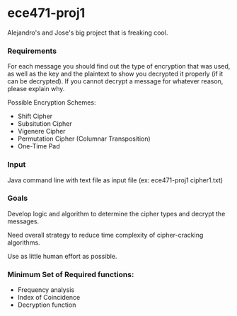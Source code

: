 # ece471-proj1
Alejandro's and Jose's big project that is freaking cool.

### Requirements
For each message you should find out the type of encryption that was used, as well as the key and the plaintext to show you decrypted it properly (if it can be decrypted). If you cannot decrypt a message for whatever reason, please explain why.

Possible Encryption Schemes:
* Shift Cipher
* Subsitution Cipher
* Vigenere Cipher
* Permutation Cipher (Columnar Transposition)
* One-Time Pad

### Input
Java command line with text file as input file
(ex: ece471-proj1 cipher1.txt)

### Goals
Develop logic and algorithm to determine the cipher types and decrypt the messages.

Need overall strategy to reduce time complexity of cipher-cracking algorithms.

Use as little human effort as possible.

### Minimum Set of Required functions:
* Frequency analysis
* Index of Coincidence
* Decryption function